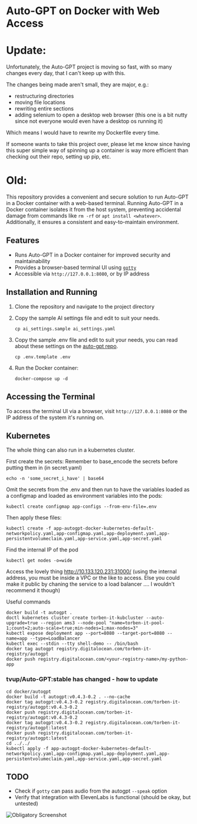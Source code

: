 # Auto-GPT on Docker with Web Access

# Update:

Unfortunately, the Auto-GPT project is moving so fast, with so many changes every day, that I can't keep up with this. 

The changes being made aren't small, they are major, e.g.:
* restructuring directories
* moving file locations
* rewriting entire sections
* adding selenium to open a desktop web browser (this one is a bit nutty since not everyone would even have a desktop os running it)

Which means I would have to rewrite my Dockerfile every time.

If someone wants to take this project over, please let me know since having this super simple way of spinning up a container is way more efficient than checking out their repo, setting up pip, etc.



# Old:


This repository provides a convenient and secure solution to run Auto-GPT in a Docker container with a web-based terminal. Running Auto-GPT in a Docker container isolates it from the host system, preventing accidental damage from commands like `rm -rf` or `apt install <whatever>`. Additionally, it ensures a consistent and easy-to-maintain environment.

## Features

- Runs Auto-GPT in a Docker container for improved security and maintainability
- Provides a browser-based terminal UI using [`gotty`](https://github.com/sorenisanerd/gotty)
- Accessible via `http://127.0.0.1:8080`, or by IP address

## Installation and Running

1. Clone the repository and navigate to the project directory
2. Copy the sample AI settings file and edit to suit your needs.

    ```
    cp ai_settings.sample ai_settings.yaml
    ```

3. Copy the sample .env file and edit to suit your needs, you can read about these settings on the [auto-gpt repo](https://github.com/Significant-Gravitas/Auto-GPT).

    ```
    cp .env.template .env
    ```

4. Run the Docker container:

    ```
    docker-compose up -d
    ```


## Accessing the Terminal

To access the terminal UI via a browser, visit `http://127.0.0.1:8080` or the IP address of the system it's running on. 

## Kubernetes

The whole thing can also run in a kubernetes cluster.

First create the secrets:
Remember to base_encode the secrets before putting them in (in secret.yaml)
```commandline
echo -n 'some_secret_i_have' | base64
```

Omit the secrets from the .env and then run to have the variables loaded as a configmap and loaded as environment variables into the pods:
```commandline
kubectl create configmap app-configs --from-env-file=.env
```

Then apply these files:
```commandline
kubectl create -f app-autogpt-docker-kubernetes-default-networkpolicy.yaml,app-configmap.yaml,app-deployment.yaml,app-persistentvolumeclaim.yaml,app-service.yaml,app-secret.yaml
```

Find the internal IP of the pod
```commandline
kubectl get nodes -o=wide
```

Access the lovely thing
http://10.133.120.231:31000/ (using the internal address, you must be inside a VPC or the like to access. Else you could make it public by chaning the service to a load balancer .... I wouldn't recommend it though)


Useful commands
```commandline
docker build -t autogpt .
doctl kubernetes cluster create torben-it-kubcluster --auto-upgrade=true --region ams3 --node-pool "name=torben-it-pool-1;count=2;auto-scale=true;min-nodes=1;max-nodes=3"
kubectl expose deployment app --port=8080 --target-port=8080 --name=app --type=LoadBalancer
kubectl exec --stdin --tty shell-demo -- /bin/bash
docker tag autogpt registry.digitalocean.com/torben-it-registry/autogpt
docker push registry.digitalocean.com/<your-registry-name>/my-python-app
```

### tvup/Auto-GPT:stable has changed - how to update
```commandline
cd docker/autogpt
docker build -t autogpt:v0.4.3-0.2 . --no-cache
docker tag autogpt:v0.4.3-0.2 registry.digitalocean.com/torben-it-registry/autogpt:v0.4.3-0.2
docker push registry.digitalocean.com/torben-it-registry/autogpt:v0.4.3-0.2
docker tag autogpt:v0.4.3-0.2 registry.digitalocean.com/torben-it-registry/autogpt:latest
docker push registry.digitalocean.com/torben-it-registry/autogpt:latest
cd ../../
kubectl apply -f app-autogpt-docker-kubernetes-default-networkpolicy.yaml,app-configmap.yaml,app-deployment.yaml,app-persistentvolumeclaim.yaml,app-service.yaml,app-secret.yaml
```

## TODO

- Check if `gotty` can pass audio from the autogpt `--speak` option
- Verify that integration with ElevenLabs is functional (should be okay, but untested)

![Obligatory Screenshot](screenshots/screenshot.png)

